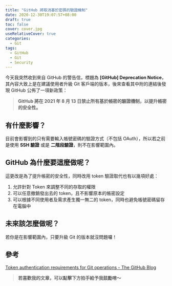 ```yaml
---
title: "GitHub 將取消基於密碼的驗證機制"
date: 2020-12-30T19:07:57+08:00
draft: true
toc: false
cover: cover.jpg
useRelativeCover: true
categories:
  - Git
tags:
  - GitHub
  - Git
  - Security
---
```


今天我突然收到來自 GitHub 的警告信，標題為 **[GitHub] Deprecation Notice**，其內容大致上是在建議使用者升級 Git 客戶端的版本，後來查看其中附的連結後發現 GitHub 公佈了一項新政策：
> **GitHub 將在 2021 年 8 月 13 日禁止所有基於帳密的驗證機制，以提升帳密的安全性。**

<!-- more -->

## 有什麼影響？

目前會影響到的只有需要輸入帳號密碼的驗證方式（不包括 OAuth），所以若之前是使用 **SSH 驗證** 或是 **二階段驗證**，則不在影響範圍內。

## GitHub 為什麼要這麼做呢？

這更改是為了提升帳密的安全性，同時改用 token 驗證取代也有以幾項好處：

1. 允許針對 Token 來調整不同的存取的權限
2. 可以任意撤銷發出去的 token，且不影響原本的帳密設定
3. 可以根據不同使用者及需求產生獨一無二的 token，同時也避免帳號密碼留存在電腦中

## 未來該怎麼做呢？

若你是在影響範圍內，只要升級 Git 的版本就沒問題囉！

## 參考

[Token authentication requirements for Git operations - The GitHub Blog](https://github.blog/2020-12-15-token-authentication-requirements-for-git-operations/)

> **若喜歡我的文章，可以點擊下方拍手給予我鼓勵唷～**